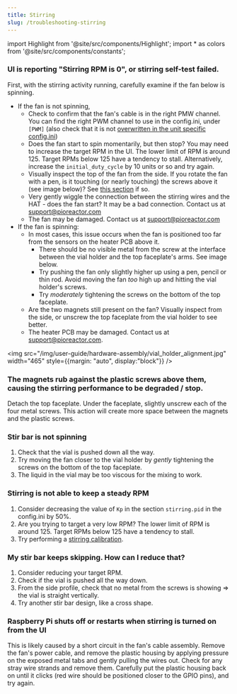 ```yaml
---
title: Stirring
slug: /troubleshooting-stirring
---
```


import Highlight from '@site/src/components/Highlight';
import * as colors from '@site/src/components/constants';


### UI is reporting "Stirring RPM is 0", or stirring self-test failed.

First, with the stirring activity running, carefully examine if the fan below is spinning.
 - If the fan is not spinning,
    - Check to confirm that the fan's cable is in the right PMW channel. You can find the right PWM channel to use in the config.ini, under `[PWM]` (also check that it is not [overwritten in the unit specific config.ini](https://docs.pioreactor.com/user-guide/configuration#how-configuration-works-across-pioreactors))
    - Does the fan start to spin momentarily, but then stop? You may need to increase the target RPM in the UI. The lower limit of RPM is around 125. Target RPMs below 125 have a tendency to stall. Alternatively, increase the `initial_duty_cycle` by 10 units or so and try again.
    - Visually inspect the top of the fan from the side. If you rotate the fan with a pen, is it touching (or nearly touching) the <Highlight color={colors.magenta}>screws above it</Highlight> (see image below)? See [this section](/user-guide/troubleshooting-stirring#the-magnets-rub-against-the-plastic-screws-above-them-causing-the-stirring-performance-to-be-degraded--stop) if so.
    - Very gently wiggle the connection between the stirring wires and the HAT - does the fan start? It may be a bad connection. Contact us at support@pioreactor.com
    - The fan may be damaged. Contact us at support@pioreactor.com
- If the fan is spinning:
    - In most cases, this issue occurs when the fan is positioned too far from the sensors on the heater PCB above it.
       - There should be no visible metal from the screw at the <Highlight color={colors.blue}>interface between the vial holder and the top faceplate's arms</Highlight>. See image below.
       - Try pushing the fan only slightly higher up using a pen, pencil or thin rod. Avoid moving the fan _too_ high up and hitting the <Highlight color={colors.magenta}>vial holder's screws</Highlight>.
       - Try _moderately_ tightening the screws on the bottom of the top faceplate.
    - Are the two magnets still present on the fan? Visually inspect from the side, or unscrew the top faceplate from the vial holder to see better.
    - The heater PCB may be damaged. Contact us at support@pioreactor.com.


<img src="/img/user-guide/hardware-assembly/vial_holder_alignment.jpg" width="465" style={{margin: "auto", display:"block"}} />

### The magnets rub against the plastic screws above them, causing the stirring performance to be degraded / stop.

Detach the top faceplate. Under the faceplate, slightly unscrew each of the four metal screws. This action will create more space between the magnets and the plastic screws.

### Stir bar is not spinning

1. Check that the vial is pushed down all the way.
2. Try moving the fan closer to the vial holder by _gently_ tightening the screws on the bottom of the top faceplate.
2. The liquid in the vial may be too viscous for the mixing to work.

### Stirring is not able to keep a steady RPM

1. Consider decreasing the value of `Kp` in the section `stirring.pid` in the config.ini by 50%.
2. Are you trying to target a very low RPM? The lower limit of RPM is around 125. Target RPMs below 125 have a tendency to stall.
3. Try performing a [stirring calibration](/user-guide/hardware-calibrations#stirring-calibration-optional).


### My stir bar keeps skipping. How can I reduce that?

1. Consider reducing your target RPM.
2. Check if the vial is pushed all the way down.
3. From the side profile, check that no metal from the screws is showing ⇒ the vial is straight vertically.
4. Try another stir bar design, like a cross shape.


### Raspberry Pi shuts off or restarts when stirring is turned on from the UI

This is likely caused by a short circuit in the fan's cable assembly. Remove the fan's power cable, and remove the plastic housing by applying pressure on the exposed metal tabs and gently pulling the wires out. Check for any stray wire strands and remove them. Carefully put the plastic housing back on until it clicks (red wire should be positioned closer to the GPIO pins), and try  again.
